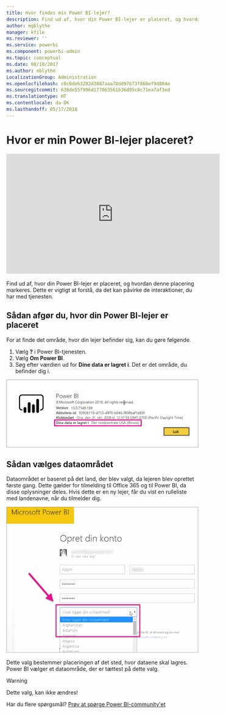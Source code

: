 ```yaml
---
title: Hvor findes min Power BI-lejer?
description: Find ud af, hvor din Power BI-lejer er placeret, og hvordan denne placering markeres. Dette er vigtigt at forstå, da det kan påvirke de interaktioner, du har med tjenesten.
author: mgblythe
manager: kfile
ms.reviewer: ''
ms.service: powerbi
ms.component: powerbi-admin
ms.topic: conceptual
ms.date: 08/10/2017
ms.author: mblythe
LocalizationGroup: Administration
ms.openlocfilehash: c0c6de63292d3087aaa78dd97b73f868ef9d804e
ms.sourcegitcommit: 638de55f996d177063561b36d95c8c71ea7af3ed
ms.translationtype: HT
ms.contentlocale: da-DK
ms.lasthandoff: 05/17/2018
---
```

# <a name="where-is-my-power-bi-tenant-located"></a>Hvor er min Power BI-lejer placeret?
<iframe width="560" height="315" src="https://www.youtube.com/embed/0fOxaHJPvdM?showinfo=0" frameborder="0" allowfullscreen></iframe>

Find ud af, hvor din Power BI-lejer er placeret, og hvordan denne placering markeres. Dette er vigtigt at forstå, da det kan påvirke de interaktioner, du har med tjenesten.

## <a name="how-to-determine-where-your-power-bi-tenant-is-located"></a>Sådan afgør du, hvor din Power BI-lejer er placeret
For at finde det område, hvor din lejer befinder sig, kan du gøre følgende.

1. Vælg **?** i Power BI-tjenesten.
2. Vælg **Om Power BI**.
3. Søg efter værdien ud for **Dine data er lagret i**. Det er det område, du befinder dig i.

![](media/service-admin-where-is-my-tenant-located/power-bi-data-region.png)

## <a name="how-the-data-region-is-selected"></a>Sådan vælges dataområdet
Dataområdet er baseret på det land, der blev valgt, da lejeren blev oprettet første gang. Dette gælder for tilmelding til Office 365 og til Power BI, da disse oplysninger deles. Hvis dette er en ny lejer, får du vist en rulleliste med landenavne, når du tilmelder dig.

![](media/service-admin-where-is-my-tenant-located/sign-up-country-selection.png)

Dette valg bestemmer placeringen af det sted, hvor dataene skal lagres. Power BI vælger et dataområde, der er tættest på dette valg.

> [!WARNING]
> Dette valg, kan ikke ændres!
> 
> 

Har du flere spørgsmål? [Prøv at spørge Power BI-community'et](http://community.powerbi.com/)

